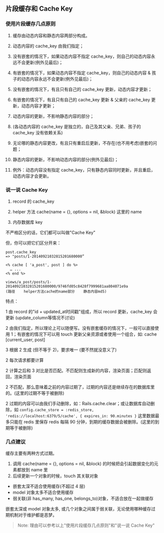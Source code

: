 ## 片段缓存和 Cache Key

### 使用片段缓存几点原则

1. 缓存由动态内容和静态内容两部分构成。

2. 动态内容的 cache_key 由我们指定；
  2. 没有嵌套的情况下，如果动态内容不指定 cache_key，则自己的动态内容永远不会更新(例外见最后)；
  2. 有嵌套的情况下，如果动态内容不指定 cache_key，则自己的动态内容 & 孩子的动态内容永远不会更新(例外见最后)； 

3. 没有嵌套的情况下，有且只有自己的 cache_key 更新，动态内容才更新；

3. 有嵌套的情况下，有且只有自己的 cache_key 更新 & 父亲的 cache_key 更新，动态内容才更新；
4. 动态内容的更新，不影响静态内容的部分；

44. (各动态内容的 cache_key 是独立的，自己及其父亲、兄弟、孩子的 cache_key 没有依赖关系)

5. 无论哪的静态内容更改，有且只有重启后更新，不存在(也不用考虑)嵌套的问题；
6. 静态内容的更新，不影响动态内容的部分(例外见最后)；
7. 例外：动态内容没有指定 cache_key，只有静态内容同时更新，并且重启，动态内容才会更新。

### 说一说 Cache Key

1) record 的 cache_key

2) helper 方法 cache(name = {}, options = nil, &block) 这里的 name

3) 内存数据库 key

不严格区分的话，它们都可以叫做"Cache Key"

但，你可以把它们区分开来：

```
post.cache_key
=> "posts/1-20140921032815201680000”
```

```
<% cache [ 'a_post', post ] do %>
  … ...
<% end %>
```

```
views/a_post/posts/1-20140921032815201680000/9746fd05c8428f7999681aa804071e9a
(路径    helper方法cache的name部分    静态内容md5)
```

特点：

1 由 record 的"id + updated_at时间戳"组成，所以 record 更新，cache_key 会更新 (update_column等情况不讨论)

2 由我们指定，所以理论上可以随便写。没有嵌套缓存的情况下，一般可以直接使用
1；有嵌套的情况下可以用 touch 更新父亲资源或者使用一个组合，如: cache [current_user, post]

3 根据 2 生成 (但不等于 2)，要求唯一 (要不然就没意义了)

2 每次请求都要计算

2 计算之后和 3 对比是否匹配。不匹配则生成新的内容，渲染页面；匹配则返回，渲染页面

2 不匹配，那么意味着之前的内容过期了，过期的内容还是继续存在的数据库里的。(这里的过期不等于被删除)

2 过期的内容可以由我们手动删除，如：Rails.cache.clear；或让数据库自动删除，如 
`config.cache_store = :redis_store, 'redis://localhost:6379/5/cache', { expires_in: 90.minutes }`
这里数据最多只能在 redis 里保存 redis 每隔 90 分钟，到期的缓存数据会被删除。(这里的到期等于被删除)

### 几点建议

缓存主要有两种方式过期。
  1. 调用 cache(name = {}, options = nil, &block) 的时候把会引起数据变化的元素都放到 name 里
  2. 后续更新一个对象的时候，touch 其关联对象

- 嵌套太深不适合使用缓存(不超过 4 层)
- model 对象太多不适合使用缓存
- 弱关联(非 has_many, has_one, belongs_to)对象，不适合放在一起做缓存

嵌套太深或 model 对象太多, 或几个对象之间属于弱关联，无论使用哪种缓存过期机制对于维护都是恶梦。

> Note: 理由可以参考以上"使用片段缓存几点原则"和"说一说 Cache Key"
